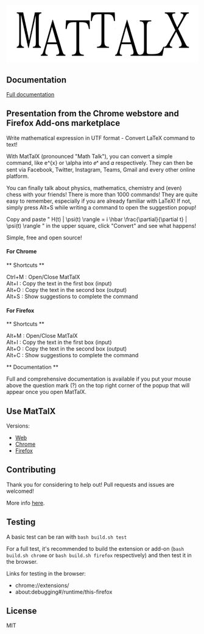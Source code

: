 ![MatTalX logo](common/images/mattalx_logo.png)

## Documentation

<a href="https://samueleblanc.com/mattalx/documentation.html" target="_blank">Full documentation</a>

## Presentation from the Chrome webstore and Firefox Add-ons marketplace

Write mathematical expression in UTF format - Convert LaTeX command to text!

With MatTalX (pronounced "Math Talk"), you can convert a simple command, like e^{x} or \alpha into 𝑒ˣ and 𝛼 respectively. They can then be sent via Facebook, Twitter, Instagram, Teams, Gmail and every other online platform.

You can finally talk about physics, mathematics, chemistry and (even) chess with your friends! There is more than 1000 commands! They are quite easy to remember, especially if you are already familiar with LaTeX! If not, simply press Alt+S while writing a command to open the suggestion popup!

Copy and paste " H(t) | \psi(t) \rangle = i \hbar \frac{\partial}{\partial t} | \psi(t) \rangle " in the upper square, click "Convert" and see what happens!

Simple, free and open source!

#### For Chrome

** Shortcuts **

Ctrl+M : Open/Close MatTalX  
Alt+I : Copy the text in the first box (input)  
Alt+O : Copy the text in the second box (output)  
Alt+S : Show suggestions to complete the command

#### For Firefox

** Shortcuts **

Alt+M : Open/Close MatTalX  
Alt+I : Copy the text in the first box (input)  
Alt+O : Copy the text in the second box (output)  
Alt+C : Show suggestions to complete the command


** Documentation **

Full and comprehensive documentation is available if you put your mouse above the question mark (?) on the top right corner of the popup that will appear once you open MatTalX.

## Use MatTalX
Versions:
* <a href="https://samueleblanc.com/mattalx/web-version.html" target="_blank">Web</a>
* <a href="https://chrome.google.com/webstore/detail/mattalx-write-math-symbol/jllceliamggkpffccbefpefgmcigaglb" target="_blank">Chrome</a>
* <a href="https://addons.mozilla.org/firefox/addon/mattalx-write-math-symbols/" target="_blank">Firefox</a>

## Contributing
Thank you for considering to help out! Pull requests and issues are welcomed!

More info [here](CONTRIBUTING.md).

## Testing
A basic test can be ran with `bash build.sh test`

For a full test, it's recommended to build the extension or add-on (`bash build.sh chrome` or `bash build.sh firefox` respectively) and then test it in the browser.

Links for testing in the browser:  
* chrome://extensions/
* about:debugging#/runtime/this-firefox

## License
MIT